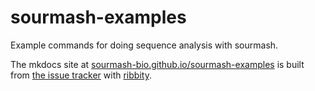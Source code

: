 # sourmash-examples

Example commands for doing sequence analysis with sourmash.

The mkdocs site at
[sourmash-bio.github.io/sourmash-examples](https://sourmash-bio.github.io/sourmash-examples/)
is built from
[the issue tracker](https://github.com/sourmash-bio/sourmash-examples/issues/)
with [ribbity](https://github.com/ribbity-org/ribbity-docs).
